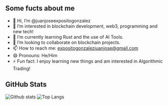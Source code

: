 ## Some fucts about me
- 👋 Hi, I’m @juanjoseexpositogonzalez
- 👀 I’m interested in blockchain development, web3, programming and new tech!
- 🌱 I’m currently learning Rust and the use of AI Tools.
- 💞️ I’m looking to collaborate on blockchain projects.
- 📫 How to reach me: expositogonzalezjuanjose@gmail.com
- 😄 Pronouns: He/Him
- ⚡ Fun fact: I enjoy learning new things and am interested in Algorithmic Trading!

## GitHub Stats

![Github stats](https://github-readme-stats.vercel.app/api?username=juanjoseexpositogonzalez&show_icons=true&theme=cobalt)
![Top Langs](https://github-readme-stats.vercel.app/api/top-langs/?username=juanjoseexpositogonzalez&layout=compact&true&theme=cobalt)



